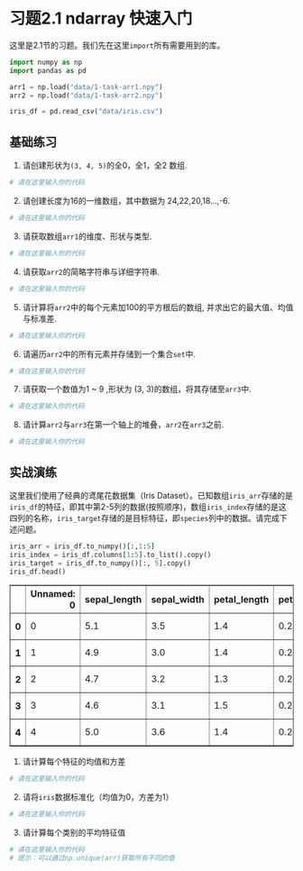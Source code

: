 # 习题2.1 ndarray 快速入门

这里是2.1节的习题。我们先在这里`import`所有需要用到的库。


```python
import numpy as np
import pandas as pd

arr1 = np.load("data/1-task-arr1.npy")
arr2 = np.load("data/1-task-arr2.npy")

iris_df = pd.read_csv("data/iris.csv")
```

## 基础练习

1. 请创建形状为`(3, 4, 5)`的全0，全1，全2 数组.


```python
# 请在这里输入你的代码
```

2. 请创建长度为16的一维数组，其中数据为 24,22,20,18...,-6.


```python
# 请在这里输入你的代码
```

3. 请获取数组`arr1`的维度、形状与类型.


```python
# 请在这里输入你的代码
```

4. 请获取`arr2`的简略字符串与详细字符串.


```python
# 请在这里输入你的代码
```

5. 请计算将`arr2`中的每个元素加100的平方根后的数组, 并求出它的最大值、均值与标准差.


```python
# 请在这里输入你的代码
```

6. 请遍历`arr2`中的所有元素并存储到一个集合`set`中.


```python
# 请在这里输入你的代码
```

7. 请获取一个数值为1 ~ 9 ,形状为 (3, 3)的数组，将其存储至`arr3`中.


```python
# 请在这里输入你的代码
```

8. 请计算`arr2`与`arr3`在第一个轴上的堆叠，`arr2`在`arr3`之前.


```python
# 请在这里输入你的代码
```

## 实战演练

这里我们使用了经典的鸢尾花数据集（Iris Dataset）。已知数组`iris_arr`存储的是`iris_df`的特征，即其中第2-5列的数据(按照顺序)，数组`iris_index`存储的是这四列的名称，`iris_target`存储的是目标特征，即`species`列中的数据。请完成下述问题。


```python
iris_arr = iris_df.to_numpy()[:,1:5]
iris_index = iris_df.columns[1:5].to_list().copy()
iris_target = iris_df.to_numpy()[:, 5].copy()
iris_df.head()
```




<div>
<style scoped>
    .dataframe tbody tr th:only-of-type {
        vertical-align: middle;
    }

    .dataframe tbody tr th {
        vertical-align: top;
    }

    .dataframe thead th {
        text-align: right;
    }
</style>
<table border="1" class="dataframe">
  <thead>
    <tr style="text-align: right;">
      <th></th>
      <th>Unnamed: 0</th>
      <th>sepal_length</th>
      <th>sepal_width</th>
      <th>petal_length</th>
      <th>petal_width</th>
      <th>species</th>
    </tr>
  </thead>
  <tbody>
    <tr>
      <th>0</th>
      <td>0</td>
      <td>5.1</td>
      <td>3.5</td>
      <td>1.4</td>
      <td>0.2</td>
      <td>Iris-setosa</td>
    </tr>
    <tr>
      <th>1</th>
      <td>1</td>
      <td>4.9</td>
      <td>3.0</td>
      <td>1.4</td>
      <td>0.2</td>
      <td>Iris-setosa</td>
    </tr>
    <tr>
      <th>2</th>
      <td>2</td>
      <td>4.7</td>
      <td>3.2</td>
      <td>1.3</td>
      <td>0.2</td>
      <td>Iris-setosa</td>
    </tr>
    <tr>
      <th>3</th>
      <td>3</td>
      <td>4.6</td>
      <td>3.1</td>
      <td>1.5</td>
      <td>0.2</td>
      <td>Iris-setosa</td>
    </tr>
    <tr>
      <th>4</th>
      <td>4</td>
      <td>5.0</td>
      <td>3.6</td>
      <td>1.4</td>
      <td>0.2</td>
      <td>Iris-setosa</td>
    </tr>
  </tbody>
</table>
</div>



1. 请计算每个特征的均值和方差


```python
# 请在这里输入你的代码
```

2. 请将`iris`数据标准化（均值为0，方差为1）


```python
# 请在这里输入你的代码
```

3. 请计算每个类别的平均特征值


```python
# 请在这里输入你的代码
# 提示：可以通过np.unique(arr)获取所有不同的值
```
